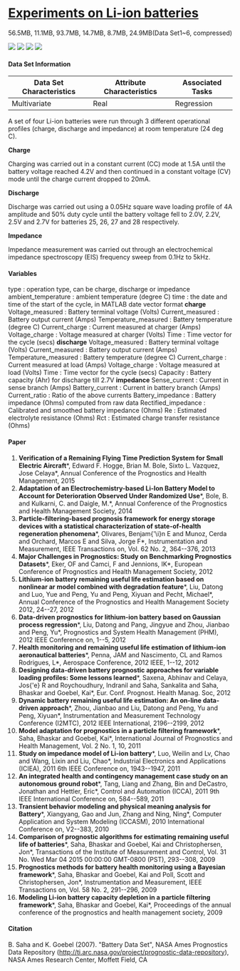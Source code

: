 # [Experiments on Li-ion batteries](https://ti.arc.nasa.gov/tech/dash/groups/pcoe/prognostic-data-repository/#battery)

56.5MB, 11.1MB, 93.7MB, 14.7MB, 8.7MB, 24.9MB(Data Set1~6, compressed)

 ![](https://img.shields.io/badge/sector-battery-ff69b4.svg)  ![](https://img.shields.io/badge/labeled-no-red.svg)  ![](https://img.shields.io/badge/time--series-yes-blue.svg)  ![](<https://img.shields.io/badge/simulation-no-red.svg>)

#### Data Set Information

| Data Set Characteristics | Attribute Characteristics | Associated Tasks |
| ------------------------ | ------------------------- | ---------------- |
| Multivariate             | Real                      | Regression       |

A set of four Li-ion batteries were run through 3 different operational profiles (charge, discharge and impedance) at room temperature (24 deg C).

**Charge**

Charging was carried out in a constant current (CC) mode at 1.5A until the battery voltage reached 4.2V and then continued in a constant voltage (CV) mode until the charge current dropped to 20mA. 

**Discharge**

Discharge was carried out using a 0.05Hz square wave loading profile of 4A amplitude and 50% duty cycle until the battery voltage fell to 2.0V, 2.2V, 2.5V and 2.7V for batteries 25, 26, 27 and 28 respectively.

**Impedance**

Impedance measurement was carried out through an electrochemical impedance spectroscopy (EIS) frequency sweep from 0.1Hz to 5kHz. 

#### Variables

type : operation  type, can be charge, discharge or impedance
ambient_temperature : ambient temperature (degree C)
time : the date and time of the start of the cycle, in MATLAB  date vector format
**charge**
Voltage_measured : Battery terminal voltage (Volts)
Current_measured : Battery output current (Amps)
Temperature_measured : Battery temperature (degree C)
Current_charge : Current measured at charger (Amps)
Voltage_charge : Voltage measured at charger (Volts)
Time : Time vector for the cycle (secs)
**discharge**
Voltage_measured : Battery terminal voltage (Volts)
Current_measured : Battery output current (Amps)
Temperature_measured : Battery temperature (degree C)
Current_charge : Current measured at load (Amps)
Voltage_charge : Voltage measured at load (Volts)
Time : Time vector for the cycle (secs)
Capacity : Battery capacity (Ahr) for discharge till 2.7V 
**impedance**
Sense_current : Current in sense branch (Amps)
Battery_current : Current in battery branch (Amps)
Current_ratio : Ratio of the above currents 
Battery_impedance : Battery impedance (Ohms) computed from raw data
Rectified_impedance : Calibrated and smoothed battery impedance (Ohms) 
Re : Estimated electrolyte resistance (Ohms)
Rct : Estimated charge transfer resistance (Ohms)

#### Paper

1. **Verification of a Remaining Flying Time Prediction System for Small Electric Aircraft***, Edward F. Hogge, Brian M. Bole, Sixto L. Vazquez, Jose Celaya*, Annual Conference of the Prognostics and Health Management, 2015
2. **Adaptation of an Electrochemistry-based Li-Ion Battery Model to Account for Deterioration Observed Under Randomized Use***, Bole, B. and Kulkarni, C. and Daigle, M.*, Annual Conference of the Prognostics and Health Management Society, 2014
3. **Particle-filtering-based prognosis framework for energy storage devices with a statistical characterization of state-of-health regeneration phenomena***, Olivares, Benjam{\'\i}n E and Munoz, Cerda and Orchard, Marcos E and Silva, Jorge F*, Instrumentation and Measurement, IEEE Transactions on, Vol. 62 No. 2, 364--376, 2013
4. **Major Challenges in Prognostics: Study on Benchmarking Prognostics Datasets***, Eker, OF and Camci, F and Jennions, IK*, European Conference of Prognostics and Health Management Society, 2012
5. **Lithium-ion battery remaining useful life estimation based on nonlinear ar model combined with degradation feature***, Liu, Datong and Luo, Yue and Peng, Yu and Peng, Xiyuan and Pecht, Michael*, Annual Conference of the Prognostics and Health Management Society 2012, 24--27, 2012
6. **Data-driven prognostics for lithium-ion battery based on Gaussian process regression***, Liu, Datong and Pang, Jingyue and Zhou, Jianbao and Peng, Yu*, Prognostics and System Health Management (PHM), 2012 IEEE Conference on, 1--5, 2012
7. **Health monitoring and remaining useful life estimation of lithium-ion aeronautical batteries***, Penna, JAM and Nascimento, CL and Ramos Rodrigues, L*, Aerospace Conference, 2012 IEEE, 1--12, 2012
8. **Designing data-driven battery prognostic approaches for variable loading profiles: Some lessons learned***, Saxena, Abhinav and Celaya, Jos{\'e} R and Roychoudhury, Indranil and Saha, Sankalita and Saha, Bhaskar and Goebel, Kai*, Eur. Conf. Prognost. Health Manag. Soc, 2012
9. **Dynamic battery remaining useful life estimation: An on-line data-driven approach***, Zhou, Jianbao and Liu, Datong and Peng, Yu and Peng, Xiyuan*, Instrumentation and Measurement Technology Conference (I2MTC), 2012 IEEE International, 2196--2199, 2012
10. **Model adaptation for prognostics in a particle filtering framework***, Saha, Bhaskar and Goebel, Kai*, International Journal of Prognostics and Health Management, Vol. 2 No. 1, 10, 2011
11. **Study on impedance model of Li-ion battery***, Luo, Weilin and Lv, Chao and Wang, Lixin and Liu, Chao*, Industrial Electronics and Applications (ICIEA), 2011 6th IEEE Conference on, 1943--1947, 2011
12. **An integrated health and contingency management case study on an autonomous ground robot***, Tang, Liang and Zhang, Bin and DeCastro, Jonathan and Hettler, Eric*, Control and Automation (ICCA), 2011 9th IEEE International Conference on, 584--589, 2011
13. **Transient behavior modeling and physical meaning analysis for Battery***, Xiangyang, Gao and Jun, Zhang and Ning, Ning*, Computer Application and System Modeling (ICCASM), 2010 International Conference on, V2--383, 2010
14. **Comparison of prognostic algorithms for estimating remaining useful life of batteries***, Saha, Bhaskar and Goebel, Kai and Christophersen, Jon*, Transactions of the Institute of Measurement and Control, Vol. 31 No. Wed Mar 04 2015 00:00:00 GMT-0800 (PST), 293--308, 2009
15. **Prognostics methods for battery health monitoring using a Bayesian framework***, Saha, Bhaskar and Goebel, Kai and Poll, Scott and Christophersen, Jon*, Instrumentation and Measurement, IEEE Transactions on, Vol. 58 No. 2, 291--296, 2009
16. **Modeling Li-ion battery capacity depletion in a particle filtering framework***, Saha, Bhaskar and Goebel, Kai*, Proceedings of the annual conference of the prognostics and health management society, 2009

#### Citation

B. Saha and K. Goebel (2007). "Battery Data Set", NASA Ames Prognostics Data Repository (http://ti.arc.nasa.gov/project/prognostic-data-repository), NASA Ames Research Center, Moffett Field, CA
